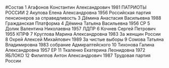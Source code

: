 #Состав
1 Агафонов Константин Александрович 1981 ПАТРИОТЫ РОССИИ
2 Акулова Елена Александровна 1956 Российская партия пенсионеров за справедливость
3 Дёмина Анастасия Васильевна 1988 Гражданская Платформа
4 Дёмина Татьяна Васильевна 1956 СР
5 Долик Валентина Николаевна 1957 ЛДПР
6 Кочнев Сергей Петрович 1955 КПРФ
7 Круглова Марина Александровна 1983 За женщин России
8 Охрей Алексей Михайлович 1989 За чистые выборы
9 Сомова Татьяна Владимировна 1983 собрание Адмиралтейского
10 Тихонова Галина Александровна 1957 ЕР
11 Ткаленко Екатерина Леонидовна 1972 ЯБЛОКО
12 Филиппов Антон Александрович 1987 Трудовая партия России

